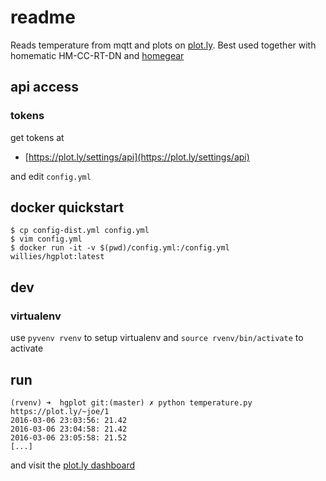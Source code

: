# readme
Reads temperature from mqtt and plots on [plot.ly](https://plot.ly). Best used together with homematic HM-CC-RT-DN and [homegear](https://www.homegear.eu/index.php/Main_Page)

## api access
### tokens
get tokens at
  - [https://plot.ly/settings/api](https://plot.ly/settings/api)

and edit  `config.yml`
## docker quickstart
```
$ cp config-dist.yml config.yml
$ vim config.yml
$ docker run -it -v $(pwd)/config.yml:/config.yml willies/hgplot:latest
```
## dev
### virtualenv
use `pyvenv rvenv` to setup virtualenv and `source rvenv/bin/activate` to activate


## run

```
(rvenv) ➜  hgplot git:(master) ✗ python temperature.py
https://plot.ly/~joe/1
2016-03-06 23:03:56: 21.42
2016-03-06 23:04:58: 21.42
2016-03-06 23:05:58: 21.52
[...]
```

and visit the [plot.ly dashboard](https://plot.ly/organize/home)
